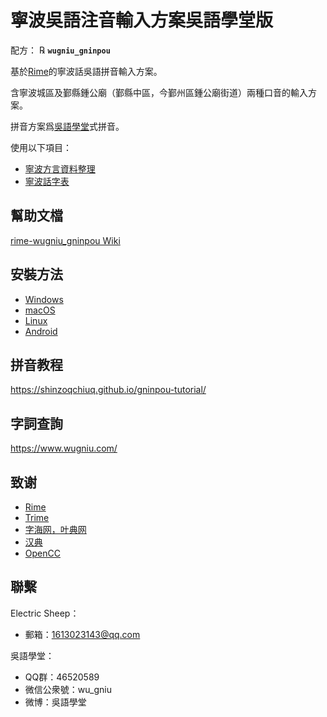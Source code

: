 # 寧波吳語注音輸入方案吳語學堂版

配方： ℞ **`wugniu_gninpou`**

基於[Rime](https://rime.im/)的寧波話吳語拼音輸入方案。

含寧波城區及鄞縣鍾公廟（鄞縣中區，今鄞州區鍾公廟街道）兩種口音的輸入方案。

拼音方案爲[吳語學堂](https://www.wugniu.com/)式拼音。

使用以下項目：

- [寧波方言資料整理](https://github.com/shinzoqchiuq/gninpou-dialect)
- [寧波話字表](https://github.com/shinzoqchiuq/gninpou-list)

## 幫助文檔

[rime-wugniu_gninpou Wiki](https://github.com/NGLI/rime-wugniu_gninpou/wiki)

## 安裝方法

- [Windows](https://ngli.github.io/rime-wugniu/安装方法/Windows.html)
- [macOS](https://ngli.github.io/rime-wugniu/安装方法/macOS.html)
- [Linux](https://ngli.github.io/rime-wugniu/安装方法/Linux.html)
- [Android](https://ngli.github.io/rime-wugniu/安装方法/Android.html)

## 拼音教程

https://shinzoqchiuq.github.io/gninpou-tutorial/

## 字詞查詢

https://www.wugniu.com/

## 致谢

- [Rime](https://rime.im/)
- [Trime](https://github.com/osfans/trime)
- [字海网，叶典网](http://yedict.com/)
- [汉典](http://www.zdic.net/)
- [OpenCC](https://opencc.byvoid.com/)

## 聯繫

Electric Sheep：

- 郵箱：1613023143@qq.com

吳語學堂：

- QQ群：46520589
- 微信公衆號：wu_gniu
- 微博：吳語學堂
